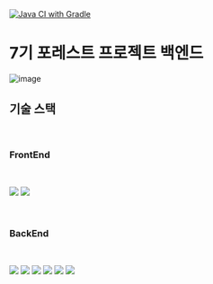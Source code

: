 <br>
<br>

[![Java CI with Gradle](https://github.com/Couch-Coders/7th-for_rest-be/actions/workflows/gradle.yml/badge.svg)](https://github.com/Couch-Coders/7th-for_rest-be/actions/workflows/gradle.yml)

# 7기 포레스트 프로젝트 백엔드

![image](https://user-images.githubusercontent.com/47379176/166093738-046ae122-080f-4902-b68b-437d743b19c4.png)

## 기술 스택

<br>

### **FrontEnd**

<br>
<p>
<img src="https://img.shields.io/badge/react-61DAFB?style=flat-square&logo=react&logoColor=white"/>
<img src="https://img.shields.io/badge/Firebase-FFCA28?style=flat-square&logo=Firebase&logoColor=white"/>
</p>
<br>

### **BackEnd**

<br>
<p>
<img src="https://img.shields.io/badge/Spring Boot -6DB33F?style=flat-square&logo=Spring Boot&logoColor=white"/>
<img src="https://img.shields.io/badge/Data JPA-6DB33F?style=flat-square&logo=&logoColor=white"/>
<img src="https://img.shields.io/badge/Query DSL-0769AD?style=flat-square&logo=&logoColor=white"/>
<img src="https://img.shields.io/badge/Oauth-4285F4?style=flat-square&logo=Google&logoColor=white"/>
<img src="https://img.shields.io/badge/Firebase-FFCA28?style=flat-square&logo=Firebase&logoColor=white"/>
<img src="https://img.shields.io/badge/JUnit5-25A162?style=flat-square&logo=JUnit5&logoColor=white"/>
</p>



